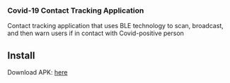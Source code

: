 ### Covid-19 Contact Tracking Application

Contact tracking application that uses BLE technology to scan, broadcast, and then warn users if in contact with Covid-positive person

## Install

Download APK: [here](https://drive.google.com/file/d/134l15_dTVjmmQS0ZrLapi1aARkbG3ot7/view?usp=sharing)
